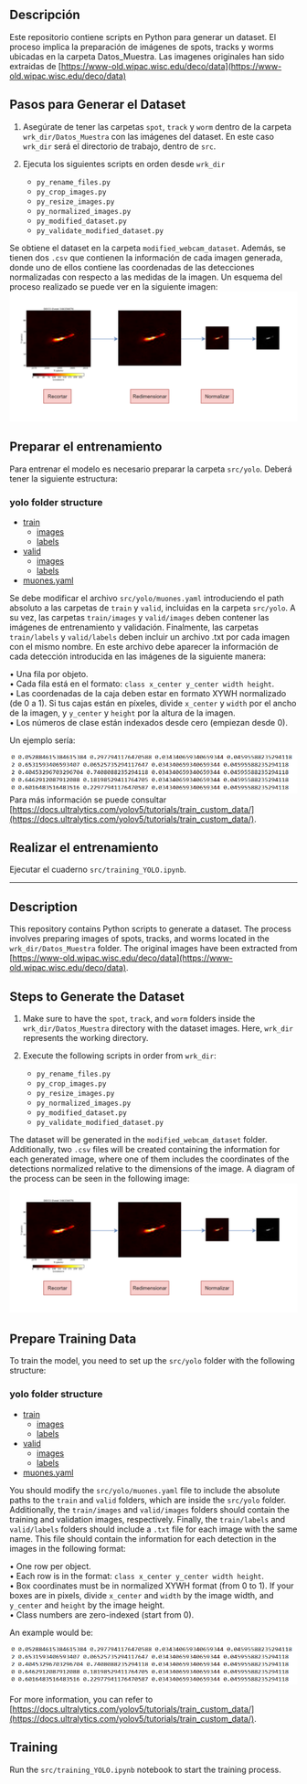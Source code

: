 ## Descripción

Este repositorio contiene scripts en Python para generar un dataset. El proceso implica la preparación de imágenes de spots, tracks y worms ubicadas en la carpeta Datos_Muestra. Las imagenes originales han sido extraidas de [https://www-old.wipac.wisc.edu/deco/data](https://www-old.wipac.wisc.edu/deco/data)

## Pasos para Generar el Dataset

1. Asegúrate de tener las carpetas `spot`, `track` y `worm` dentro de la carpeta `wrk_dir/Datos_Muestra` con las imágenes del dataset. En este caso `wrk_dir` será el directorio de trabajo, dentro de `src`.

2. Ejecuta los siguientes scripts en orden desde `wrk_dir`

   - `py_rename_files.py`
   - `py_crop_images.py`
   - `py_resize_images.py`
   - `py_normalized_images.py`
   - `py_modified_dataset.py`
   - `py_validate_modified_dataset.py`

Se obtiene el dataset en la carpeta `modified_webcam_dataset`. Además, se tienen dos `.csv` que contienen la información de cada imagen generada, donde uno de ellos contiene las coordenadas de las detecciones normalizadas con respecto a las medidas de la imagen. Un esquema del proceso realizado se puede ver en la siguiente imagen:
![Postprocesamiento](../images/Postprocesamiento.png)


## Preparar el entrenamiento
Para entrenar el modelo es necesario preparar la carpeta `src/yolo`. Deberá tener la siguiente estructura:
### yolo folder structure
 * [train](./train)
   * [images](./dir2/images)
   * [labels](./dir2/labels)
 * [valid](./valid)
   * [images](./dir2/images)
   * [labels](./dir2/labels)
 * [muones.yaml](./muones.yaml)

Se debe modificar el archivo `src/yolo/muones.yaml` introduciendo el path absoluto a las carpetas de `train` y `valid`, incluidas en la carpeta `src/yolo`. A su vez, las carpetas `train/images` y `valid/images` deben contener las imágenes de entrenamiento y validación. Finalmente,  las carpetas `train/labels` y `valid/labels` deben incluir un archivo .txt por cada imagen con el mismo nombre. En este archivo debe aparecer la información de cada detección introducida en las imágenes de la siguiente manera:

• Una fila por objeto.  
• Cada fila está en el formato: `class x_center y_center width height`.  
• Las coordenadas de la caja deben estar en formato XYWH normalizado (de 0 a 1). Si tus cajas están en píxeles, divide `x_center` y `width` por el ancho de la imagen, y `y_center` y `height` por la altura de la imagen.  
• Los números de clase están indexados desde cero (empiezan desde 0).  

Un ejemplo sería:

![Formato .txt](../images/Formato_yaml.png)
Para más información se puede consultar [https://docs.ultralytics.com/yolov5/tutorials/train_custom_data/](https://docs.ultralytics.com/yolov5/tutorials/train_custom_data/).

## Realizar el entrenamiento
Ejecutar el cuaderno `src/training_YOLO.ipynb`.

---

## Description

This repository contains Python scripts to generate a dataset. The process involves preparing images of spots, tracks, and worms located in the `wrk_dir/Datos_Muestra` folder. The original images have been extracted from [https://www-old.wipac.wisc.edu/deco/data](https://www-old.wipac.wisc.edu/deco/data).

## Steps to Generate the Dataset

1. Make sure to have the `spot`, `track`, and `worm` folders inside the `wrk_dir/Datos_Muestra` directory with the dataset images. Here, `wrk_dir` represents the working directory.

2. Execute the following scripts in order from `wrk_dir`:

   - `py_rename_files.py`
   - `py_crop_images.py`
   - `py_resize_images.py`
   - `py_normalized_images.py`
   - `py_modified_dataset.py`
   - `py_validate_modified_dataset.py`

The dataset will be generated in the `modified_webcam_dataset` folder. Additionally, two `.csv` files will be created containing the information for each generated image, where one of them includes the coordinates of the detections normalized relative to the dimensions of the image. A diagram of the process can be seen in the following image:
![Postprocessing](../images/Postprocesamiento.png)


## Prepare Training Data

To train the model, you need to set up the `src/yolo` folder with the following structure:
### yolo folder structure
 * [train](./train)
   * [images](./train/images)
   * [labels](./train/labels)
 * [valid](./valid)
   * [images](./valid/images)
   * [labels](./valid/labels)
 * [muones.yaml](./muones.yaml)

You should modify the `src/yolo/muones.yaml` file to include the absolute paths to the `train` and `valid` folders, which are inside the `src/yolo` folder. Additionally, the `train/images` and `valid/images` folders should contain the training and validation images, respectively. Finally, the `train/labels` and `valid/labels` folders should include a `.txt` file for each image with the same name. This file should contain the information for each detection in the images in the following format:

• One row per object.  
• Each row is in the format: `class x_center y_center width height`.  
• Box coordinates must be in normalized XYWH format (from 0 to 1). If your boxes are in pixels, divide `x_center` and `width` by the image width, and `y_center` and `height` by the image height.  
• Class numbers are zero-indexed (start from 0).  

An example would be:

![Format .txt](../images/Formato_yaml.png)

For more information, you can refer to [https://docs.ultralytics.com/yolov5/tutorials/train_custom_data/](https://docs.ultralytics.com/yolov5/tutorials/train_custom_data/).

## Training

Run the `src/training_YOLO.ipynb` notebook to start the training process.
